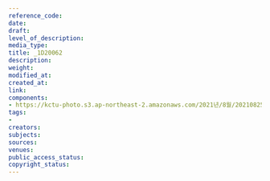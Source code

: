 ```yaml
---
reference_code: 
date: 
draft: 
level_of_description: 
media_type: 
title: _1D20062
description: 
weight: 
modified_at: 
created_at: 
link: 
components:
- https://kctu-photo.s3.ap-northeast-2.amazonaws.com/2021년/8월/20210825_하반기+총파업+대장정_대구/_1D20062.jpg
tags:
- 
creators: 
subjects: 
sources: 
venues: 
public_access_status: 
copyright_status: 
---
```

